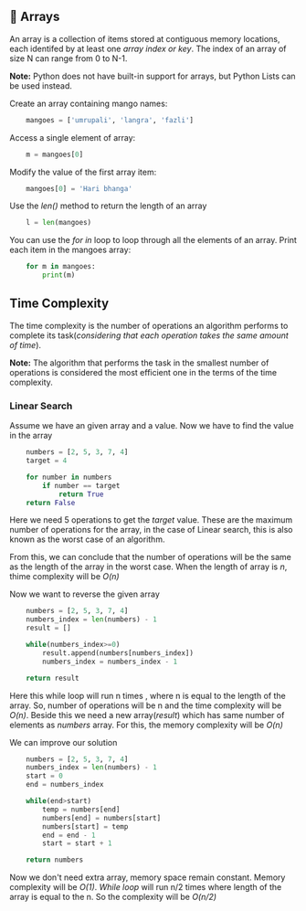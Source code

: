  ## :pushpin: Arrays

An array is a collection of items stored at contiguous memory locations, each identifed by at least one _array index or key_. The index of an array of size N can range from 0 to N-1.

**Note:** Python does not have built-in support for arrays, but Python Lists can be used instead.

Create an array containing mango names:

```Python
    mangoes = ['umrupali', 'langra', 'fazli']
```

Access a single element of array:

```Python
    m = mangoes[0]
```

Modify the value of the first array item:

```Python
    mangoes[0] = 'Hari bhanga'
```

Use the _len()_ method to return the length of an array

```Python
    l = len(mangoes)
```

You can use the _for in_ loop to loop through all the elements of an array. Print each item in the mangoes array:

```Python
    for m in mangoes:
        print(m)
```

## Time Complexity

The time complexity is the number of operations an algorithm performs to complete its task(_considering that each operation takes the same amount of time_).

**Note:** The algorithm that performs the task in the smallest number of operations is considered the most efficient one in the terms of the time complexity.

### Linear Search

Assume we have an given array and a value. Now we have to find the value in the array

```Python
    numbers = [2, 5, 3, 7, 4]
    target = 4

    for number in numbers
        if number == target
            return True
    return False
```

Here we need 5 operations to get the _target_ value. These are the maximum number of operations for the array, in the case of Linear search, this is also known as the worst case of an algorithm.

From this, we can conclude that the number of operations will be the same as the length of the array in the worst case. When the length of array is _n_, thime complexity will be _O(n)_

Now we want to reverse the given array

```Python
    numbers = [2, 5, 3, 7, 4]
    numbers_index = len(numbers) - 1
    result = []

    while(numbers_index>=0)
        result.append(numbers[numbers_index])
        numbers_index = numbers_index - 1 

    return result
```

Here this while loop will run n times , where n is equal to the length of the array. So, number of operations will be n and the time complexity will be _O(n)_. Beside this we need a new array(_result_) which has same number of elements as _numbers_ array. For this, the memory complexity will be _O(n)_

We can improve our solution

```Python
    numbers = [2, 5, 3, 7, 4]
    numbers_index = len(numbers) - 1
    start = 0
    end = numbers_index

    while(end>start)
        temp = numbers[end]
        numbers[end] = numbers[start]
        numbers[start] = temp
        end = end - 1
        start = start + 1

    return numbers
```

Now we don't need extra array, memory space remain constant. Memory complexity will be _O(1)_.
_While loop_ will run n/2 times where length of the array is equal to the n. So the complexity will be _O(n/2)_ 